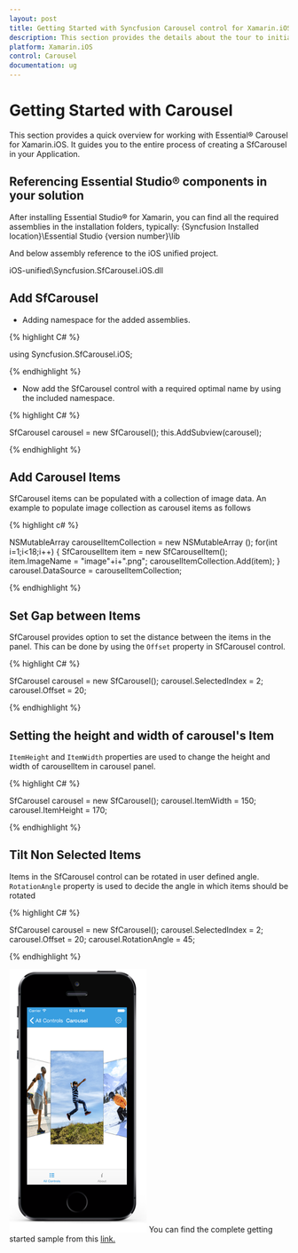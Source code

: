 ```yaml
---
layout: post
title: Getting Started with Syncfusion Carousel control for Xamarin.iOS
description: This section provides the details about the tour to initial users on Syncfusion carousel control for Xamarin.iOS platform
platform: Xamarin.iOS
control: Carousel
documentation: ug
---
```


# Getting Started with Carousel

This section provides a quick overview for working with Essential® Carousel for Xamarin.iOS. It guides you to the entire process of creating a SfCarousel in your Application.

## Referencing Essential Studio® components in your solution

After installing Essential Studio® for Xamarin, you can find all the required assemblies in the installation folders, typically:
{Syncfusion Installed location}\Essential Studio {version number}\lib

And below assembly reference to the iOS unified project.

iOS-unified\Syncfusion.SfCarousel.iOS.dll

## Add SfCarousel

* Adding namespace for the added assemblies. 


{% highlight C# %}

using Syncfusion.SfCarousel.iOS; 

{% endhighlight %}


* Now add the SfCarousel control with a required optimal name by using the included namespace.

{% highlight C# %}

SfCarousel carousel = new SfCarousel();
this.AddSubview(carousel);

{% endhighlight %}

## Add Carousel Items

SfCarousel items can be populated with a collection of image data. An example to populate image collection as carousel items as follows

{% highlight c# %}

NSMutableArray<SfCarouselItem> carouselItemCollection = new NSMutableArray<SfCarouselItem> ();
for(int i=1;i<18;i++)
{
    SfCarouselItem item = new SfCarouselItem();
    item.ImageName = "image"+i+".png";
    carouselItemCollection.Add(item);
}
carousel.DataSource = carouselItemCollection;

{% endhighlight %}

## Set Gap between Items

SfCarousel provides option to set the distance between the items in the panel. This can be done by using the `Offset` property in SfCarousel control. 

{% highlight C# %}

SfCarousel carousel = new SfCarousel();
carousel.SelectedIndex = 2;
carousel.Offset = 20;

{% endhighlight %}

## Setting the height and width of carousel's Item

`ItemHeight` and `ItemWidth` properties are used to change the height and width of carouselItem in carousel panel.

{% highlight C# %}

SfCarousel carousel = new SfCarousel();
carousel.ItemWidth = 150;
carousel.ItemHeight = 170;

{% endhighlight %}


## Tilt Non Selected Items

Items in the SfCarousel control can be rotated in user defined angle. `RotationAngle` property is used to decide the angle in which items should be rotated

{% highlight C# %}

SfCarousel carousel = new SfCarousel();
carousel.SelectedIndex = 2;
carousel.Offset = 20;
carousel.RotationAngle = 45;

{% endhighlight %}

![Overview Image](images/carousel.png)
You can find the complete getting started sample from this [link.](https://www.syncfusion.com/downloads/support/directtrac/general/ze/CarouselSample-473851751)
